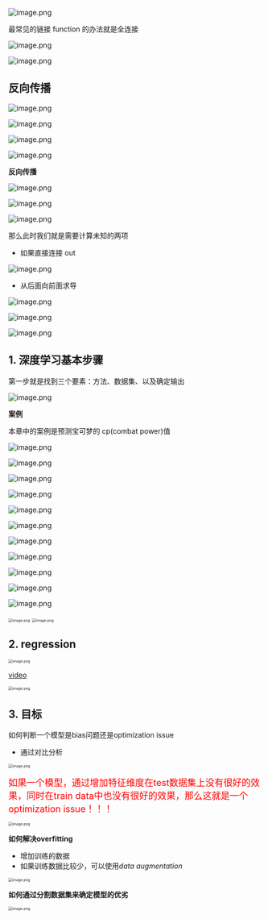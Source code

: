 ![image.png](https://s2.loli.net/2022/10/19/oeAVaRsN9SvTZbq.png)

最常见的链接 function 的办法就是全连接

![image.png](https://s2.loli.net/2022/10/19/mwyokqPUhjxZEgl.png)

![image.png](https://s2.loli.net/2022/10/19/C51pylBhWq6UGLv.png)

## 反向传播

![image.png](https://s2.loli.net/2022/10/19/OiomQLvs1BVhd6k.png)

![image.png](https://s2.loli.net/2022/10/19/ymGbUgJVz4jFdPR.png)

![image.png](https://s2.loli.net/2022/10/19/I6FCOamkWEqKGVP.png)

![image.png](https://s2.loli.net/2022/10/19/yAe6qmgjkXzcMLN.png)

**反向传播**

![image.png](https://s2.loli.net/2022/10/19/P3AXaD859UGEOre.png)

![image.png](https://s2.loli.net/2022/10/19/pS7mVF2xK9C8bgN.png)

![image.png](https://s2.loli.net/2022/10/19/P2WxaYezENdHUMV.png)

那么此时我们就是需要计算未知的两项

- 如果直接连接 out

![image.png](https://s2.loli.net/2022/10/19/jNI95FZPgiu1KRf.png)

- 从后面向前面求导

![image.png](https://s2.loli.net/2022/10/19/7OIhvbg3K6TFesx.png)

![image.png](https://s2.loli.net/2022/10/19/7OIhvbg3K6TFesx.png)

![image.png](https://s2.loli.net/2022/10/19/7vRzNDX5fMFi4lj.png)

## 1. 深度学习基本步骤

第一步就是找到三个要素：方法、数据集、以及确定输出

![image.png](https://s2.loli.net/2022/10/19/IoBa4bTRQ1d8Nn6.png)

**案例**

本章中的案例是预测宝可梦的 cp(combat power)值

![image.png](https://s2.loli.net/2022/10/19/YsMLeJznTb5dytD.png)

![image.png](https://s2.loli.net/2022/10/19/2LsHXo4znGqgjhR.png)

![image.png](https://s2.loli.net/2022/10/19/DOUw5Nq8JriCTGM.png)

![image.png](https://s2.loli.net/2022/10/19/ObyI3B6cu92NjXl.png)

![image.png](https://s2.loli.net/2022/10/19/YwzdXsSbVfE1iql.png)

![image.png](https://s2.loli.net/2022/10/19/ZEQzStleAwkyjOH.png)

![image.png](https://s2.loli.net/2022/10/19/q6FGzLb5QJkjhdV.png)

![image.png](https://s2.loli.net/2022/10/19/9EGUkRaFyxltf3q.png)

![image.png](https://s2.loli.net/2022/10/19/lKk4ZaWYdcpPft7.png)

![image.png](https://s2.loli.net/2022/10/19/ZCW4Y76XojwM8TV.png)

![image.png](https://s2.loli.net/2022/10/19/4AtLkReBHCcMiPU.png)

<img src="https://s2.loli.net/2022/10/19/1kTAbQdBIRV2fxN.png" alt="image.png" style="zoom:50%;" />

<img src="https://s2.loli.net/2022/10/19/pVDRytsW1uwxdcg.png" alt="image.png" style="zoom:50%;" />

## 2. regression

<img src="https://s2.loli.net/2022/10/20/Bqc7XYhZF4jyLQK.png" alt="image.png" style="zoom:50%;" />

[video](https://www.bilibili.com/video/BV1Wv411h7kN?p=16&vd_source=8beb74be6b19124f110600d2ce0f3957)

<img src="https://s2.loli.net/2022/10/21/l6excnTU5QY24gt.png" alt="image.png" style="zoom:50%;" />

## 3. 目标

如何判断一个模型是bias问题还是optimization issue

- 通过对比分析

<img src="https://s2.loli.net/2022/10/21/z4ZmGMl9XVUyfDb.png" alt="image.png" style="zoom:50%;" />

<font color="red" size=4>如果一个模型，通过增加特征维度在test数据集上没有很好的效果，同时在train data中也没有很好的效果，那么这就是一个optimization issue！！！</font>

<img src="https://s2.loli.net/2022/10/21/XUcrwSxyvkQIKBH.png" alt="image.png" style="zoom:50%;" />

**如何解决overfitting**

- 增加训练的数据
- 如果训练数据比较少，可以使用*data augmentation*

<img src="https://s2.loli.net/2022/10/21/5W7e6oRFK1YQHCa.png" alt="image.png" style="zoom:50%;" />

**如何通过分割数据集来确定模型的优劣**

<img src="https://s2.loli.net/2022/10/21/t4lRPY1xpmSuV7s.png" alt="image.png" style="zoom:50%;" />
